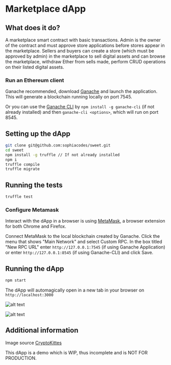 # Marketplace dApp

## What does it do?

A marketplace smart contract with basic transactions. Admin is the owner of the contract and must approve store applications before stores appear in the marketplace. Sellers and buyers can create a store (which must be approved by admin) in the marketplace to sell digital assets and can browse the marketplace, withdraw Ether from sells made, perform CRUD operations on their listed digital assets. 

### Run an Ethereum client

Ganache recommended, download [Ganache](https://truffleframework.com/ganache) and launch the application. This will generate a blockchain running locally on port 7545.

Or you can use the [Ganache CLI](https://github.com/trufflesuite/ganache-cli)  by `npm install -g ganache-cli` (if not already installed) and then `ganache-cli <options>`, which will run on port 8545. 

## Setting up the dApp

```bash
git clone git@github.com:sophiacodes/sweet.git
cd sweet
npm install -g truffle // If not already installed
npm i
truffle compile
truffle migrate
```

## Running the tests

```bash
truffle test
```

### Configure Metamask

Interact with the dApp in a browser is using [MetaMask](https://metamask.io/), a browser extension for both Chrome and Firefox.

Connect MetaMask to the local blockchain created by Ganache. Click the menu that shows "Main Network" and select Custom RPC. In the box titled "New RPC URL" enter `http://127.0.0.1:7545` (if using Ganache Application) or enter `http://127.0.0.1:8545` (if using Ganache-CLI) and click Save. 

## Running the dApp

```bash
npm start
```
The dApp will automagically open in a new tab in your browser on `http://localhost:3000`

![alt text](https://github.com/sophiacodes/sweet/blob/master/public/images/home-page-screenshot.png)

![alt text](https://github.com/sophiacodes/sweet/blob/master/public/images/asset-page-screenshot.png)

## Additional information

Image source [CryptoKittes](https://www.cryptokitties.co/)

This dApp is a demo which is WIP, thus incomplete and is NOT FOR PRODUCTION.